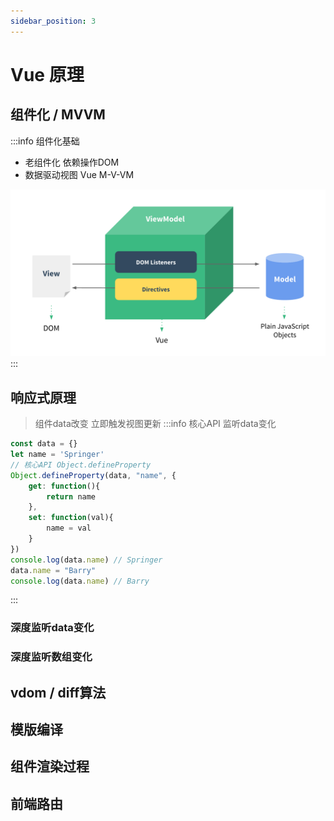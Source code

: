 ```yaml
---
sidebar_position: 3
---
```


# Vue 原理

## 组件化 / MVVM
:::info 组件化基础
- 老组件化 依赖操作DOM
- 数据驱动视图 Vue M-V-VM

![mvvm](/img/vue/vue-mvvm.png)
:::

## 响应式原理
> 组件data改变 立即触发视图更新
:::info 核心API 监听data变化
```js title="浅监听"
const data = {}
let name = 'Springer'
// 核心API Object.defineProperty
Object.defineProperty(data, "name", {
    get: function(){
        return name
    },
    set: function(val){
        name = val
    }
})
console.log(data.name) // Springer
data.name = "Barry"
console.log(data.name) // Barry
```
:::

### 深度监听data变化

### 深度监听数组变化

## vdom / diff算法

## 模版编译

## 组件渲染过程

## 前端路由


